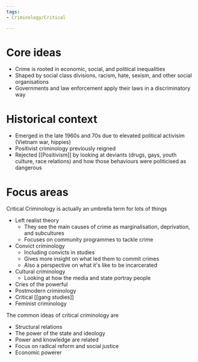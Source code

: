 ```yaml
---
tags:
- Criminology/Critical

---
```

# Core ideas
- Crime is rooted in economic, social, and political inequalities
- Shaped by social class divisions, racism, hate, sexism, and other social organisations
- Governments and law enforcement apply their laws in a discriminatory way

# Historical context
- Emerged in the late 1960s and 70s due to elevated political activisim (Vietnam war, hippies)
- Positivist criminology previously reigned
- Rejected [[Positivism]] by looking at deviants (drugs, gays, youth culture, race relations) and how those behaviours were politicised as dangerous

# Focus areas
Critical Criminology is actually an umbrella term for lots of things
- Left realist theory
	- They see the main causes of crime as marginalisation, deprivation, and subcultures
	- Focuses on community programmes to tackle crime
- Convict criminology
	- Including convicts in studies
	- Gives more insight on what led them to commit crimes
	- Also a perspective on what it's like to be incarcerated
- Cultural criminology
	- Looking at how the media and state portray people
- Cries of the powerful
- Postmodern criminology
- Critical [[gang studies]]
- Feminist criminology

The common ideas of critical criminology are
- Structural relations
- The power of the state and ideology
- Power and knowledge are related
- Focus on radical reform and social justice
- Economic powerer